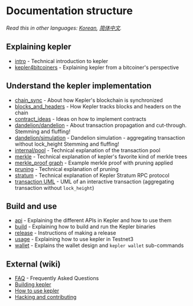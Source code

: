 # Documentation structure

*Read this in other languages: [Korean](table_of_contents_KR.md), [简体中文](table_of_contents_ZH-CN.md).*

## Explaining kepler
- [intro](intro.md) - Technical introduction to kepler
- [kepler4bitcoiners](kepler4bitcoiners.md) - Explaining kepler from a bitcoiner's perspective

## Understand the kepler implementation

- [chain_sync](chain/chain_sync.md) - About how Kepler's blockchain is synchronized
- [blocks_and_headers](chain/blocks_and_headers.md) - How Kepler tracks blocks and headers on the chain
- [contract_ideas](contract_ideas.md) - Ideas on how to implement contracts
- [dandelion/dandelion](dandelion/dandelion.md) - About transaction propagation and cut-through. Stemming and fluffing!
- [dandelion/simulation](dandelion/simulation.md) - Dandelion simulation - aggregating transaction without lock_height Stemming and fluffing!
- [internal/pool](internal/pool.md) - Technical explanation of the transaction pool
- [merkle](merkle.md) - Technical explanation of kepler's favorite kind of merkle trees
- [merkle_proof graph](merkle_proof/merkle_proof.png) - Example merkle proof with pruning applied
- [pruning](pruning.md) - Technical explanation of pruning
- [stratum](stratum.md) - Technical explanation of Kepler Stratum RPC protocol
- [transaction UML](https://github.com/keplernetwork/kepler-wallet/blob/master/doc/transaction/basic-transaction-wf.png) - UML of an interactive transaction (aggregating transaction without `lock_height`)

## Build and use

- [api](api/api.md) - Explaining the different APIs in Kepler and how to use them
- [build](build.md) - Explaining how to build and run the Kepler binaries
- [release](release_instruction.md) - Instructions of making a release
- [usage](usage.md) - Explaining how to use kepler in Testnet3
- [wallet](wallet/usage.md) - Explains the wallet design and `kepler wallet` sub-commands

## External (wiki)

- [FAQ](https://github.com/keplernetwork/docs/wiki/FAQ) - Frequently Asked Questions
- [Building kepler](https://github.com/keplernetwork/docs/wiki/Building)
- [How to use kepler](https://github.com/keplernetwork/docs/wiki/How-to-use-kepler)
- [Hacking and contributing](https://github.com/keplernetwork/docs/wiki/Hacking-and-contributing)
